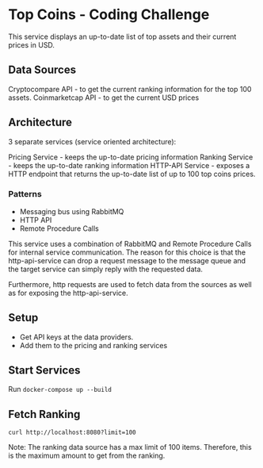 # Top Coins - Coding Challenge

This service displays an up-to-date list of top assets and their current prices in USD.

## Data Sources

Cryptocompare API - to get the current ranking information for the top 100 assets.
Coinmarketcap API - to get the current USD prices

## Architecture

3 separate services (service oriented architecture):

Pricing Service - keeps the up-to-date pricing information
Ranking Service - keeps the up-to-date ranking information
HTTP-API Service - exposes a HTTP endpoint that returns the up-to-date list of up to 100 top coins prices.

### Patterns

- Messaging bus using RabbitMQ
- HTTP API
- Remote Procedure Calls

This service uses a combination of RabbitMQ and Remote Procedure Calls for internal service communication.
The reason for this choice is that the http-api-service can drop a request message to the message queue and the target service can simply reply with the requested data.

Furthermore, http requests are used to fetch data from the sources as well as for exposing the http-api-service.

## Setup

- Get API keys at the data providers.
- Add them to the pricing and ranking services

## Start Services

Run `docker-compose up --build`

## Fetch Ranking

`curl http://localhost:8080?limit=100`

Note: The ranking data source has a max limit of 100 items. Therefore, this is the maximum amount to get from the ranking.
